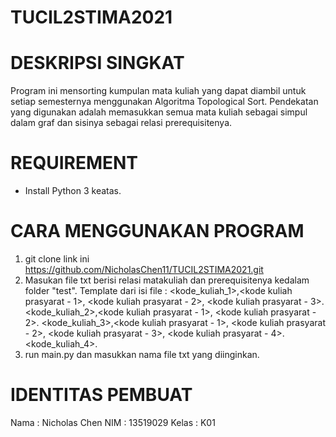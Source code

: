 # TUCIL2STIMA2021

DESKRIPSI SINGKAT
=================

Program ini mensorting kumpulan mata kuliah yang dapat diambil untuk setiap semesternya menggunakan Algoritma Topological Sort.
Pendekatan yang digunakan adalah memasukkan semua mata kuliah sebagai simpul dalam graf dan sisinya sebagai relasi prerequisitenya.

REQUIREMENT
===========

- Install Python 3 keatas.

CARA MENGGUNAKAN PROGRAM
========================

1. git clone link ini https://github.com/NicholasChen11/TUCIL2STIMA2021.git
2. Masukan file txt berisi relasi matakuliah dan prerequisitenya kedalam folder "test".
  Template dari isi file :
  <kode_kuliah_1>,<kode kuliah prasyarat - 1>, <kode kuliah prasyarat - 2>, <kode kuliah prasyarat - 3>.
  <kode_kuliah_2>,<kode kuliah prasyarat - 1>, <kode kuliah prasyarat - 2>.
  <kode_kuliah_3>,<kode kuliah prasyarat - 1>, <kode kuliah prasyarat - 2>, <kode kuliah prasyarat - 3>, <kode kuliah prasyarat - 4>.
  <kode_kuliah_4>.
3. run main.py dan masukkan nama file txt yang diinginkan.

IDENTITAS PEMBUAT
=================

Nama	: Nicholas Chen
NIM	    : 13519029
Kelas   : K01